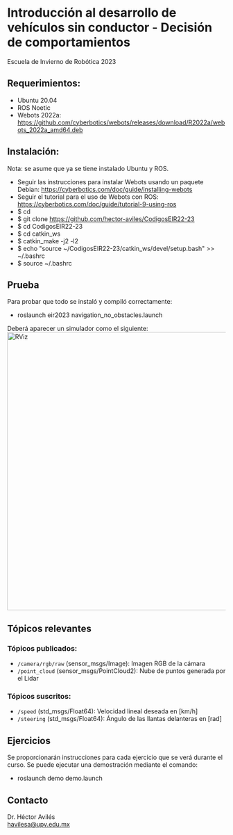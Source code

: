 # Introducción al desarrollo de vehículos sin conductor - Decisión de comportamientos
Escuela de Invierno de Robótica 2023

## Requerimientos:

* Ubuntu 20.04
* ROS Noetic
* Webots 2022a: https://github.com/cyberbotics/webots/releases/download/R2022a/webots_2022a_amd64.deb

## Instalación:

Nota: se asume que ya se tiene instalado Ubuntu y ROS.

* Seguir las instrucciones para instalar Webots usando un paquete Debian: https://cyberbotics.com/doc/guide/installing-webots
* Seguir el tutorial para el uso de Webots con ROS: https://cyberbotics.com/doc/guide/tutorial-9-using-ros
* $ cd
* $ git clone https://github.com/hector-aviles/CodigosEIR22-23
* $ cd CodigosEIR22-23
* $ cd catkin_ws
* $ catkin_make -j2 -l2
* $ echo "source ~/CodigosEIR22-23/catkin_ws/devel/setup.bash" >> ~/.bashrc
* $ source ~/.bashrc

## Prueba

Para probar que todo se instaló y compiló correctamente:

* roslaunch eir2023 navigation_no_obstacles.launch

Deberá aparecer un simulador como el siguiente:
<img src="https://github.com/hector-aviles/CodigosEIR22-23/blob/main/Media/rviz.png" alt="RViz" width="640"/>

## Tópicos relevantes

### Tópicos publicados:

* ``/camera/rgb/raw`` (sensor_msgs/Image): Imagen RGB de la cámara
* ``/point_cloud`` (sensor_msgs/PointCloud2): Nube de puntos generada por el Lidar

### Tópicos suscritos:

* ``/speed`` (std\_msgs/Float64): Velocidad lineal deseada en [km/h]
* ``/steering`` (std\_msgs/Float64): Ángulo de las llantas delanteras en [rad]

## Ejercicios

Se proporcionarán instrucciones para cada ejercicio que se verá durante el curso. Se puede ejecutar una demostración mediante el comando:

* roslaunch demo demo.launch

## Contacto

Dr. Héctor Avilés<br>
havilesa@upv.edu.mx 

